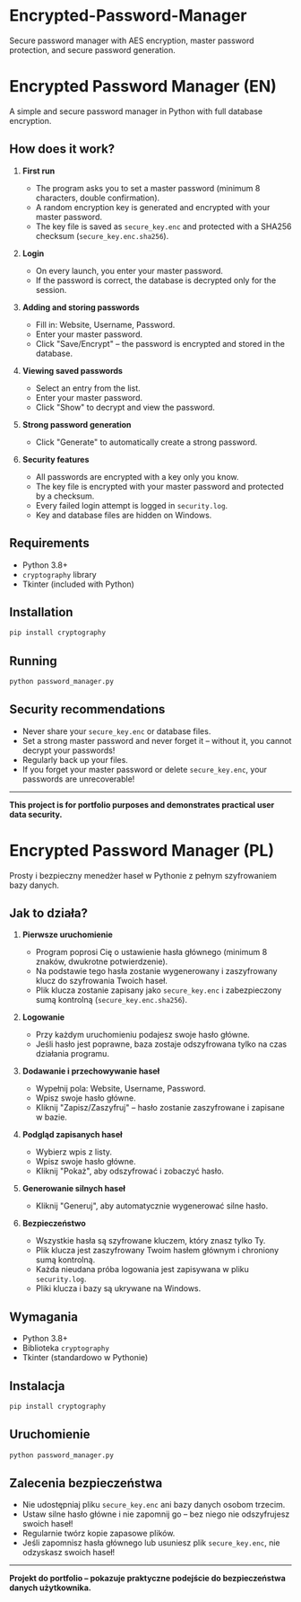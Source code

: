 # Encrypted-Password-Manager
Secure password manager with AES encryption, master password protection, and secure password generation.


# Encrypted Password Manager (EN)

A simple and secure password manager in Python with full database encryption.

## How does it work?

1. **First run**
   - The program asks you to set a master password (minimum 8 characters, double confirmation).
   - A random encryption key is generated and encrypted with your master password.
   - The key file is saved as `secure_key.enc` and protected with a SHA256 checksum (`secure_key.enc.sha256`).

2. **Login**
   - On every launch, you enter your master password.
   - If the password is correct, the database is decrypted only for the session.

3. **Adding and storing passwords**
   - Fill in: Website, Username, Password.
   - Enter your master password.
   - Click "Save/Encrypt" – the password is encrypted and stored in the database.

4. **Viewing saved passwords**
   - Select an entry from the list.
   - Enter your master password.
   - Click "Show" to decrypt and view the password.

5. **Strong password generation**
   - Click "Generate" to automatically create a strong password.

6. **Security features**
   - All passwords are encrypted with a key only you know.
   - The key file is encrypted with your master password and protected by a checksum.
   - Every failed login attempt is logged in `security.log`.
   - Key and database files are hidden on Windows.

## Requirements

- Python 3.8+
- `cryptography` library
- Tkinter (included with Python)

## Installation

```bash
pip install cryptography
```

## Running

```bash
python password_manager.py
```

## Security recommendations

- Never share your `secure_key.enc` or database files.
- Set a strong master password and never forget it – without it, you cannot decrypt your passwords!
- Regularly back up your files.
- If you forget your master password or delete `secure_key.enc`, your passwords are unrecoverable!

---

**This project is for portfolio purposes and demonstrates practical user data security.**


# Encrypted Password Manager (PL)

Prosty i bezpieczny menedżer haseł w Pythonie z pełnym szyfrowaniem bazy danych.

## Jak to działa?

1. **Pierwsze uruchomienie**
   - Program poprosi Cię o ustawienie hasła głównego (minimum 8 znaków, dwukrotne potwierdzenie).
   - Na podstawie tego hasła zostanie wygenerowany i zaszyfrowany klucz do szyfrowania Twoich haseł.
   - Plik klucza zostanie zapisany jako `secure_key.enc` i zabezpieczony sumą kontrolną (`secure_key.enc.sha256`).

2. **Logowanie**
   - Przy każdym uruchomieniu podajesz swoje hasło główne.
   - Jeśli hasło jest poprawne, baza zostaje odszyfrowana tylko na czas działania programu.

3. **Dodawanie i przechowywanie haseł**
   - Wypełnij pola: Website, Username, Password.
   - Wpisz swoje hasło główne.
   - Kliknij "Zapisz/Zaszyfruj" – hasło zostanie zaszyfrowane i zapisane w bazie.

4. **Podgląd zapisanych haseł**
   - Wybierz wpis z listy.
   - Wpisz swoje hasło główne.
   - Kliknij "Pokaż", aby odszyfrować i zobaczyć hasło.

5. **Generowanie silnych haseł**
   - Kliknij "Generuj", aby automatycznie wygenerować silne hasło.

6. **Bezpieczeństwo**
   - Wszystkie hasła są szyfrowane kluczem, który znasz tylko Ty.
   - Plik klucza jest zaszyfrowany Twoim hasłem głównym i chroniony sumą kontrolną.
   - Każda nieudana próba logowania jest zapisywana w pliku `security.log`.
   - Pliki klucza i bazy są ukrywane na Windows.

## Wymagania

- Python 3.8+
- Biblioteka `cryptography`
- Tkinter (standardowo w Pythonie)

## Instalacja

```bash
pip install cryptography
```

## Uruchomienie

```bash
python password_manager.py
```

## Zalecenia bezpieczeństwa

- Nie udostępniaj pliku `secure_key.enc` ani bazy danych osobom trzecim.
- Ustaw silne hasło główne i nie zapomnij go – bez niego nie odszyfrujesz swoich haseł!
- Regularnie twórz kopie zapasowe plików.
- Jeśli zapomnisz hasła głównego lub usuniesz plik `secure_key.enc`, nie odzyskasz swoich haseł!

---

**Projekt do portfolio – pokazuje praktyczne podejście do bezpieczeństwa danych użytkownika.**
